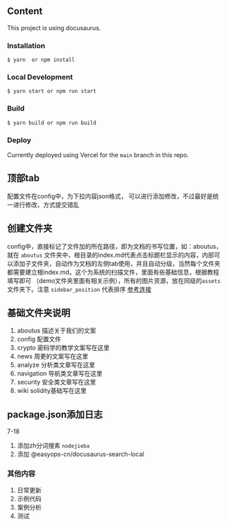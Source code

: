 ## Content

This project is using docusaurus.

### Installation

```
$ yarn  or npm install
```

### Local Development

```
$ yarn start or npm run start
```

### Build

```
$ yarn build or npm run build
```

### Deploy

Currently deployed using Vercel for the `main` branch in this repo.

## 顶部tab

  配置文件在config中，为下拉内容json格式， 可以进行添加修改，不过最好是统一进行修改，方式提交错乱

## 创建文件夹

  config中，直接标记了文件加的所在路径，即为文档的书写位置，如：aboutus，就在 `aboutus` 文件夹中，根目录的index.md代表点击标题栏显示的内容，内部可以添加子文件夹，自动作为文档的左侧tab使用，并且自动分级，当然每个文件夹都需要建立根index.md，这个为系统的扫描文件，里面有些基础信息，根据教程填写即可 （demo文件夹里面有相关示例），所有的图片资源，放在同级的`assets`文件夹下。注意 `sidebar_position` 代表排序
  [参考连接](https://github.com/yzbbanban/web3study/tree/main/demo)


## 基础文件夹说明

  1. aboutus 描述关于我们的文案
  2. config 配置文件
  3. crypto 密码学的教学文案写在这里
  4. news 周更的文案写在这里
  5. analyze 分析类文章写在这里
  6. navigation 导航类文章写在这里
  7. security 安全类文章写在这里
  8. wiki solidity基础写在这里


## package.json添加日志

  7-18 
  1. 添加zh分词搜素 `nodejieba`
  2. 添加 @easyops-cn/docusaurus-search-local

### 其他内容
  
  1. 日常更新
  2. 示例代码
  3. 案例分析
  4. 测试
